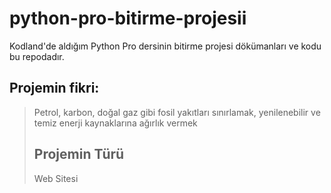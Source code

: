 # python-pro-bitirme-projesii
Kodland'de aldığım Python Pro dersinin bitirme projesi dökümanları ve kodu bu repodadır.
## Projemin fikri:
>Petrol, karbon, doğal gaz gibi fosil yakıtları sınırlamak, yenilenebilir ve temiz enerji kaynaklarına ağırlık vermek
>## Projemin Türü
>Web Sitesi
